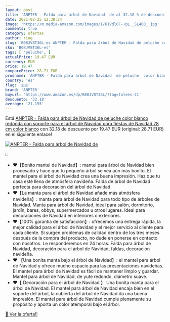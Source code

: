 ```yaml
---
layout: post
title: 'ANPTER - Falda para árbol de Navidad  de al 32.18 % de descuento'
date: 2021-02-25 12:38:24
image: 'https://m.media-amazon.com/images/I/61VdlOF-+pL._SL400_.jpg'
comments: true
category: ofertas
author: ring
slug: 'B08JV8T36L-es ANPTER - Falda para árbol de Navidad de peluche color...'
sku: 'B08JV8T36L-es'
tags: [ 'peluche', ]
actualPrice: 19.47 EUR
currency: EUR
price: 19.47
comparePrice: 28.71 EUR
prodname: 'ANPTER - Falda para árbol de Navidad  de peluche  color blanco  redonda  con soporte para el árbol de Navidad  para fiestas de Navidad  78 cm   color blanco'
country: 'es'
flag: '🇪🇸'
brand: 'ANPTER'
buyurl: 'https://www.amazon.es/dp/B08JV8T36L/?tag=tolees-21'
descuento: '32.18'
average: '21.155'
---
```


Está [ANPTER - Falda para árbol de Navidad  de peluche  color blanco  redonda  con soporte para el árbol de Navidad  para fiestas de Navidad  78 cm   color blanco](https://www.amazon.es/dp/B08JV8T36L/?tag=tolees-21) con 32.18 de descuento por 19.47 EUR (original: 28.71 EUR) en el siguiente enlace!

[![ANPTER - Falda para árbol de Navidad  de](https://m.media-amazon.com/images/I/61VdlOF-+pL._SL400_.jpg)](https://www.amazon.es/dp/B08JV8T36L/?tag=tolees-21)

ℹ️:

- ❤【Bonito mantel de Navidad】: mantel para árbol de Navidad bien procesado y hace que tu pequeño árbol se vea aún más bonito. El mantel para el árbol de Navidad crea una buena impresión. Haz que tu casa esté llena de atmósfera navideña. Falda de árbol de Navidad perfecta para decoración del árbol de Navidad.
- ❤【La manta para el árbol de Navidad añade más atmósfera navideña】: manta para árbol de Navidad para todo tipo de árboles de Navidad. Manta para árbol de Navidad, ideal para salón, dormitorio, jardín, bares, obbys, supermercados u otros lugares. Ideal para decoraciones de Navidad en interiores o exteriores.
- ❤【100% garantía de satisfacción】: ofrecemos una entrega rápida, la mejor calidad para el árbol de Navidad y el mejor servicio al cliente para cada cliente. Si surgen problemas de calidad dentro de los tres meses después de la compra del producto, no dude en ponerse en contacto con nosotros. Le responderemos en 24 horas. Falda para árbol de Navidad, decoración para el árbol de Navidad, faldas, decoración navideña.
- ❤ 【Una bonita manta bajo el árbol de Navidad】: el mantel para árbol de Navidad y ofrece mucho espacio para las presentaciones navideñas. El mantel para árbol de Navidad es fácil de mantener limpio y guardar. Mantel para árbol de Navidad, de yute redondo, diámetro suave.
- ❤【 Decoración para el árbol de Navidad 】 Una bonita manta para el árbol de Navidad. El mantel para árbol de Navidad encaja bien en el soporte del árbol, la cubierta del árbol de Navidad da una buena impresión. El mantel para árbol de Navidad cumple plenamente su propósito y aporta un color atemporal bajo el árbol.

[🛒 Ver la oferta!!](https://www.amazon.es/dp/B08JV8T36L/?tag=tolees-21)
